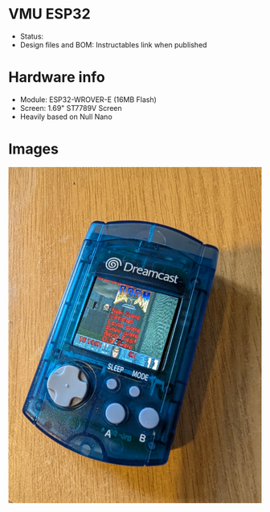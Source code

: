 # VMU ESP32
- Status:
- Design files and BOM: Instructables link when published

# Hardware info
- Module: ESP32-WROVER-E (16MB Flash)
- Screen: 1.69" ST7789V Screen
- Heavily based on Null Nano


# Images
![device.jpg](device.jpg)
